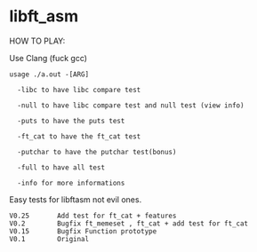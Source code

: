 # libft_asm


HOW TO PLAY:


  Use Clang (fuck gcc)
  
    usage ./a.out -[ARG]
  
      -libc to have libc compare test
    
      -null to have libc compare test and null test (view info)
    
      -puts to have the puts test
    
      -ft_cat to have the ft_cat test
    
      -putchar to have the putchar test(bonus)
    
      -full to have all test
    
      -info for more informations

Easy tests for libftasm not evil ones.



	V0.25		Add test for ft_cat + features
	V0.2		Bugfix ft_memeset , ft_cat + add test for ft_cat
	V0.15		Bugfix Function prototype
	V0.1		Original

